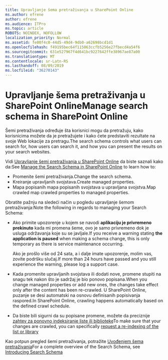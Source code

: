 ```yaml
---
title: Upravljanje šema pretraživanja u SharePoint Online
ms.author: efrene
author: efrene
ms.audience: ITPro
ms.topic: article
ROBOTS: NOINDEX, NOFOLLOW
localization_priority: Normal
ms.assetid: fe00f4c0-44d5-49d4-9db0-a62698bcd1d1
ms.openlocfilehash: f49195bec64f115063ccfb5256e27fbecd4a54f6
ms.sourcegitcommit: 631e527967f4d641bc9227642ffe38967ae87a00
ms.translationtype: MT
ms.contentlocale: sr-Latn-RS
ms.lasthandoff: 08/09/2019
ms.locfileid: "36270143"
---
```

# <a name="manage-search-schema-in-sharepoint-online"></a><span data-ttu-id="a3996-102">Upravljanje šema pretraživanja u SharePoint Online</span><span class="sxs-lookup"><span data-stu-id="a3996-102">Manage search schema in SharePoint Online</span></span>

<span data-ttu-id="a3996-103">Šemi pretraživanja određuje šta korisnici mogu da pretražuju, kako korisnicima možete da je pretražujete i kako ćete predstaviti rezultate na svoje Web lokacije za pretragu.</span><span class="sxs-lookup"><span data-stu-id="a3996-103">The search schema controls what users can search for, how users can search it, and how you can present the results on your search websites.</span></span> 

<span data-ttu-id="a3996-104">Vidi [Upravljanje šemi pretraživanja u SharePoint Online](https://docs.microsoft.com/sharepoint/manage-search-schema) da biste saznali kako da:</span><span class="sxs-lookup"><span data-stu-id="a3996-104">See [Manage the Search Schema in SharePoint Online](https://docs.microsoft.com/sharepoint/manage-search-schema) to learn how to:</span></span> 
- <span data-ttu-id="a3996-105">Promenite šemi pretraživanja.</span><span class="sxs-lookup"><span data-stu-id="a3996-105">Change the search schema.</span></span>
- <span data-ttu-id="a3996-106">Kreiranje upravljanih svojstava.</span><span class="sxs-lookup"><span data-stu-id="a3996-106">Create managed properties.</span></span>
- <span data-ttu-id="a3996-107">Mapa popisanih mapa popisanih svojstava u upravljana svojstva.</span><span class="sxs-lookup"><span data-stu-id="a3996-107">Map crawled map crawled properties to managed properties.</span></span>

<span data-ttu-id="a3996-108">Obratite pažnju na sledeći način u pogledu upravljanje šemom pretraživanja:</span><span class="sxs-lookup"><span data-stu-id="a3996-108">Note the following in regards to managing your Search Schema:</span></span>

- <span data-ttu-id="a3996-109">Ako primite upozorenje u kojem se navodi **aplikaciju je privremeno prekinuto** kada mi promena šeme, ovo je samo privremeno dok je usluga održavanja koje su se javljale.</span><span class="sxs-lookup"><span data-stu-id="a3996-109">If you receive a warning stating **the application is paused** when making a schema change, this is only temporary as there is service maintenance occurring.</span></span> 

    <span data-ttu-id="a3996-110">Ako je prošlo više od 24 sata, a i dalje imate upozorenje, molim vas, zovite podršku slučaj.</span><span class="sxs-lookup"><span data-stu-id="a3996-110">If more than 24 hours have passed and you still experience the warning, please log a support case.</span></span>
- <span data-ttu-id="a3996-111">Kada promenite upravljanih svojstava ili dodati nove, promene stupiti na snagu tek nakon što je sadržaj je bio ponovo popisana.</span><span class="sxs-lookup"><span data-stu-id="a3996-111">When you change managed properties or add new ones, the changes take effect only after the content has been re-crawled.</span></span> <span data-ttu-id="a3996-112">U SharePoint Online, puzanje se desi automatski na osnovu definisanih popisivanja raspored.</span><span class="sxs-lookup"><span data-stu-id="a3996-112">In SharePoint Online, crawling happens automatically based on the defined crawl schedule.</span></span>
- <span data-ttu-id="a3996-113">Da biste bili sigurni da su popisane promene, možete da preciznije [zahtev za ponovno indeksiranje liste ili biblioteke](https://docs.microsoft.com/sharepoint/manage-search-schema#request-re-indexing-of-a-document-library-or-list)</span><span class="sxs-lookup"><span data-stu-id="a3996-113">To make sure that your changes are crawled, you can specifically [request a re-indexing of the list or library](https://docs.microsoft.com/sharepoint/manage-search-schema#request-re-indexing-of-a-document-library-or-list)</span></span> 

<span data-ttu-id="a3996-114">Kao potpun pregled šemi pretraživanja, potražite [Uvođenjem šema pretraživanja](https://blogs.technet.microsoft.com/tothesharepoint/2012/11/25/introducing-search-schema-for-sharepoint-2013/)</span><span class="sxs-lookup"><span data-stu-id="a3996-114">For a complete overview of the Search Schema, see [Introducing Search Schema](https://blogs.technet.microsoft.com/tothesharepoint/2012/11/25/introducing-search-schema-for-sharepoint-2013/)</span></span> 


